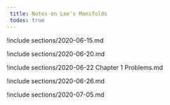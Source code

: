 ```yaml
---
 title: Notes on Lee's Manifolds
 todos: true
---
```



!include sections/2020-06-15.md

!include sections/2020-06-20.md

!include sections/2020-06-22 Chapter 1 Problems.md

!include sections/2020-06-26.md

!include sections/2020-07-05.md

